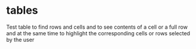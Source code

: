 # tables
Test table to find rows and cells and to see contents of a cell or a full row and at the same time to highlight the corresponding cells or rows selected by the user 
